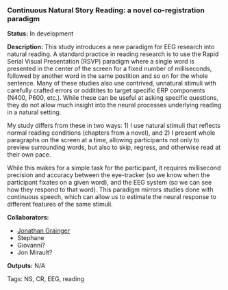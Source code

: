 ### Continuous Natural Story Reading: a novel co-registration paradigm

**Status:** In development

**Description:**
This study introduces a new paradigm for EEG research into natural reading. A standard practice in reading research is to use the Rapid Serial Visual Presentation (RSVP) paradigm where a single word is presented in the center of the screen for a fixed number of milliseconds, followed by another word in the same postition and so on for the whole sentence. Many of these studies also use contrived, unnatural stimuli with carefully crafted errors or odditites to target specific ERP components (N400, P600, etc.). While these can be useful at asking specific questions, they do not allow much insight into the neural processes underlying reading in a natural setting. 

My study differs from these in two ways: 1) I use natural stimuli that reflects normal reading conditions (chapters from a novel), and 2) I present whole paragraphs on the screen at a time, allowing participants not only to preview surrounding words, but also to skip, regress, and otherwise read at their own pace. 

While this makes for a simple task for the participant, it requires millisecond precision and accuracy between the eye-tracker (so we know when the participant fixates on a given word), and the EEG system (so we can see how they respond to that word). This paradigm mirrors studies done with continuous speech, which can allow us to estimate the neural response to different features of the same stimuli.

**Collaborators:**
- [Jonathan Grainger](https://lpc.univ-amu.fr/fr/profile/grainger-jonathan)
- Stephane
- Giovanni?
- Jon Mirault?

**Outputs:** N/A

Tags: NS, CR, EEG, reading